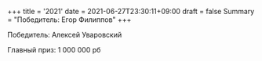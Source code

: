 +++
title = '2021'
date = 2021-06-27T23:30:11+09:00
draft = false
Summary = "Победитель: Егор Филиппов"
+++

Победитель: Алексей Уваровский

Главный приз: 1 000 000 рб